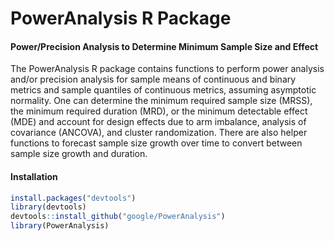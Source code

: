 # PowerAnalysis R Package

#### Power/Precision Analysis to Determine Minimum Sample Size and Effect

The PowerAnalysis R package contains functions to perform power analysis and/or
precision analysis for sample means of continuous and binary metrics and sample
quantiles of continuous metrics, assuming asymptotic normality. One can
determine the minimum required sample size (MRSS), the minimum required duration
(MRD), or the minimum detectable effect (MDE) and account for design effects
due to arm imbalance, analysis of covariance (ANCOVA), and cluster
randomization. There are also helper functions to forecast sample size growth
over time to convert between sample size growth and duration.

#### Installation

```r
install.packages("devtools")
library(devtools)
devtools::install_github("google/PowerAnalysis")
library(PowerAnalysis)
```
